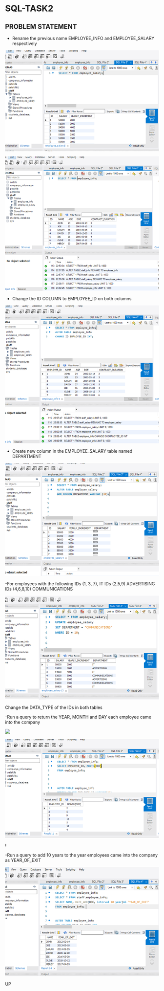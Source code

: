 # SQL-TASK2
## PROBLEM STATEMENT
- Rename the previous name EMPLOYEE_INFO and EMPLOYEE_SALARY respectively

![](STAFFSALARYEMPLOYEESALARY.PNG)

![](STAFFINFOTOEMPLOYEEINFO.PNG)

- Change the ID COLUMN to EMPLOYEE_ID on both columns

![](EMPLOYEEINFO(IDCOLUMNTOEMPLOYEEID).PNG)

- Create new column in the EMPLOYEE_SALARY table named DEPARTMENT

![](EMPLOYEESALARYCOLUMN(DEPARTMENT).PNG)

-For employees with the following IDs (1, 3, 7), IT
 IDs (2,5,9) ADVERTISING
 IDs (4,6,8,10) COMMUNICATIONS

 ![](EMPLOYEESALARYDEPT(ITADVERTISING,COMMUNICATIONS).PNG)

Change the DATA_TYPE of the IDs in both tables 


-Run a query to return the YEAR, MONTH and DAY each employee came into the company

![](EMPLOYEEINFO(DAY0NLY).PNG)

![](EMPLOYEEINFO(MONTHONLY).PNG)

!

-Run a query to add 10 years to the year employees came into the company as YEAR_OF_EXIT

![](EMPLOYEEINFO(10YEARSTOYEAROFEXITCOLUMN).PNG)

UP


 



